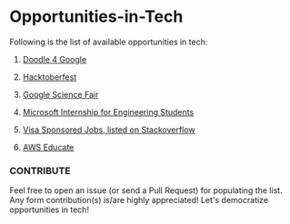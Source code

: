 # Opportunities-in-Tech

Following is the list of available opportunities in tech: 

1. [Doodle 4 Google](https://doodles.google.co.in/d4g)

2. [Hacktoberfest](https://hacktoberfest.digitalocean.com)

3. [Google Science Fair](https://www.googlesciencefair.com)

4. [Microsoft Internship for Engineering Students](https://careers.microsoft.com/us/en/job/475700/Internship-opportunities-for-students-recent-graduates-Software-Engineering)

5. [Visa Sponsored Jobs, listed on Stackoverflow](https://stackoverflow.com/jobs?t=true)

6. [AWS Educate](https://aws.amazon.com/en/education/awseducate/)

### CONTRIBUTE

Feel free to open an issue (or send a Pull Request) for populating the list. Any form contribution(s) is/are highly appreciated!
Let's democratize opportunities in tech!
